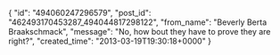 {
   "id": "494060247296579",
   "post_id": "462493170453287_494044817298122",
   "from_name": "Beverly Berta Braakschmack",
   "message": "No, how bout they have to prove they are right?",
   "created_time": "2013-03-19T19:30:18+0000"
 }

